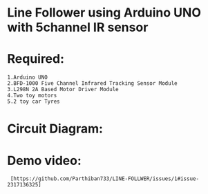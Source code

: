 # Line Follower using Arduino UNO with 5channel IR sensor 

# Required:
    1.Arduino UNO 
    2.BFD-1000 Five Channel Infrared Tracking Sensor Module 
    3.L298N 2A Based Motor Driver Module
    4.Two toy motors
    5.2 toy car Tyres

# Circuit Diagram:


# Demo video:
    
     [https://github.com/Parthiban733/LINE-FOLLWER/issues/1#issue-2317136325]
